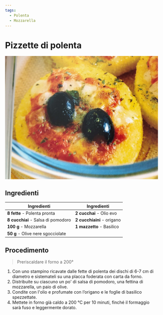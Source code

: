 ```yaml
---
tags:
  - Polenta
  - Mozzarella
---
```


# Pizzette di polenta

![](../img/Pizzette-di-polenta.webp)

## Ingredienti

| Ingredienti                  | Ingredienti             |
| ---------------------------- | ----------------------- |
| **8 fette** - Polenta pronta | **2 cucchai** - Olio evo |
| **8 cucchiai** - Salsa di pomodoro | **2 cucchiaini** - origano |
| **100 g** - Mozzarella | **1 mazzetto** - Basilico |
| **50 g** - Olive nere sgocciolate | |

## Procedimento

> Preriscaldare il forno a 200°

1. Con uno stampino ricavate dalle fette di polenta dei dischi di 6-7 cm di diametro e sistemateli su una placca foderata con carta da forno.
1. Distribuite su ciascuno un po' di salsa di pomodoro, una fettina di mozzarella, un paio di olive.
1. Condite con l'olio e profumate con l’origano e le foglie di basilico spezzettate.
1. Mettete in forno già caldo a 200 °C per 10 minuti, finché il formaggio sarà fuso e leggermente dorato.
